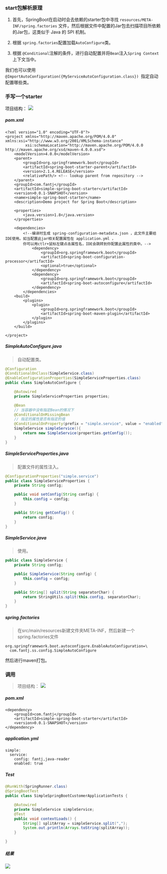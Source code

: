 ###   start包解析原理
1. 首先，SpringBoot在启动时会去依赖的starter包中寻找 `resources/META-INF/spring.factories` 文件，然后根据文件中配置的Jar包去扫描项目所依赖的Jar包，这类似于 Java 的 SPI 机制。

2. 根据 `spring.factories`配置加载`AutoConfigure`类。

3. 根据 `@Conditional`注解的条件，进行自动配置并将`Bean`注入`Spring Context`上下文当中。

我们也可以使用`@ImportAutoConfiguration({MyServiceAutoConfiguration.class}) `指定自动配置哪些类。


###   手写一个starter
项目结构：
![](https://upload-images.jianshu.io/upload_images/5786888-ad75e17a45356eb4.png?imageMogr2/auto-orient/strip%7CimageView2/2/w/1240)

#####    pom.xml

```
<?xml version="1.0" encoding="UTF-8"?>
<project xmlns="http://maven.apache.org/POM/4.0.0" xmlns:xsi="http://www.w3.org/2001/XMLSchema-instance"
         xsi:schemaLocation="http://maven.apache.org/POM/4.0.0 http://maven.apache.org/xsd/maven-4.0.0.xsd">
    <modelVersion>4.0.0</modelVersion>
    <parent>
        <groupId>org.springframework.boot</groupId>
        <artifactId>spring-boot-starter-parent</artifactId>
        <version>2.1.4.RELEASE</version>
        <relativePath/> <!-- lookup parent from repository -->
    </parent>
    <groupId>com.fantj</groupId>
    <artifactId>simple-spring-boot-starter</artifactId>
    <version>0.0.1-SNAPSHOT</version>
    <name>simple-spring-boot-starter</name>
    <description>Demo project for Spring Boot</description>

    <properties>
        <java.version>1.8</java.version>
    </properties>

    <dependencies>
        <!--编译时生成 spring-configuration-metadata.json ，此文件主要给IDE使用。如当配置此jar相关配置属性在 application.yml ，
        你可以用ctlr+鼠标左键点击属性名，IDE会跳转到你配置此属性的类中。-->
            <dependency>
                <groupId>org.springframework.boot</groupId>
                <artifactId>spring-boot-configuration-processor</artifactId>
                <optional>true</optional>
            </dependency>
            <dependency>
                <groupId>org.springframework.boot</groupId>
                <artifactId>spring-boot-autoconfigure</artifactId>
            </dependency>
        </dependencies>
    <build>
        <plugins>
            <plugin>
                <groupId>org.springframework.boot</groupId>
                <artifactId>spring-boot-maven-plugin</artifactId>
            </plugin>
        </plugins>
    </build>

</project>
```

#####    SimpleAutoConfigure.java
>自动配置类。
```java
@Configuration
@ConditionalOnClass(SimpleService.class)
@EnableConfigurationProperties(SimpleServiceProperties.class)
public class SimpleAutoConfigure {

    @Autowired
    private SimpleServiceProperties properties;

    @Bean
    // 当容器中没有指定Bean的情况下
    @ConditionalOnMissingBean
    // 指定的属性是否有指定的值
    @ConditionalOnProperty(prefix = "simple.service", value = "enabled", havingValue = "true")
    SimpleService simpleService(){
        return new SimpleService(properties.getConfig());
    }
}
```

#####    SimpleServiceProperties.java
>配置文件的属性注入。
```java
@ConfigurationProperties("simple.service")
public class SimpleServiceProperties {
    private String config;

    public void setConfig(String config) {
        this.config = config;
    }

    public String getConfig() {
        return config;
    }
}
```

#####    SimpleService.java
>使用。
```java
public class SimpleService {
    private String config;

    public SimpleService(String config) {
        this.config = config;
    }

    public String[] split(String separatorChar) {
        return StringUtils.split(this.config, separatorChar);
    }
}
```

#####    spring.factories
>在src/main/resources新建文件夹META-INF，然后新建一个spring.factories文件
```
org.springframework.boot.autoconfigure.EnableAutoConfiguration=\
  com.fantj.ss.config.SimpleAutoConfigure
```


然后进行maven打包。

###   调用
>项目结构：
![](https://upload-images.jianshu.io/upload_images/5786888-9c11738863f84727.png?imageMogr2/auto-orient/strip%7CimageView2/2/w/1240)

#####    pom.xml
```
<dependency>
    <groupId>com.fantj</groupId>
    <artifactId>simple-spring-boot-starter</artifactId>
    <version>0.0.1-SNAPSHOT</version>
</dependency>
```

#####    application.yml
```
simple:
  service:
    config: fantj,java-reader
    enabled: true
```

#####    Test
```java
@RunWith(SpringRunner.class)
@SpringBootTest
public class SimpleSpringBootCustomerApplicationTests {

    @Autowired
    private SimpleService simpleService;
    @Test
    public void contextLoads() {
        String[] splitArray = simpleService.split(",");
        System.out.println(Arrays.toString(splitArray));
    }

}
```

#####    结果
![](https://upload-images.jianshu.io/upload_images/5786888-6471d890c6c74555.png?imageMogr2/auto-orient/strip%7CimageView2/2/w/1240)